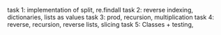 task 1: implementation of split, re.findall
task 2: reverse indexing, dictionaries, lists as values
task 3: prod, recursion, multiplication
task 4: reverse, recursion, reverse lists, slicing 
task 5: Classes + testing,